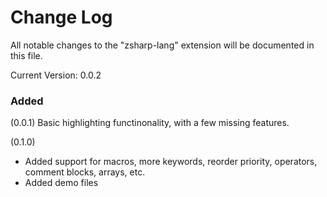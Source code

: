 # Change Log

All notable changes to the "zsharp-lang" extension will be documented in this file.

Current Version: 0.0.2

### Added

(0.0.1) Basic highlighting functinonality, with a few missing features.

(0.1.0)
- Added support for macros, more keywords, reorder priority, operators, comment blocks, arrays, etc. 
- Added demo files